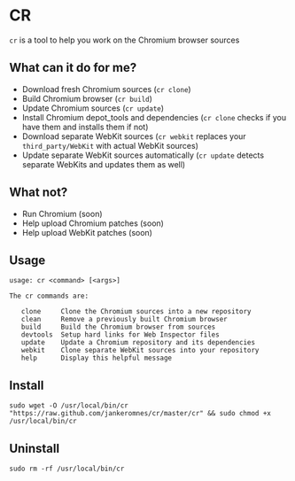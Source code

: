 # CR

`cr` is a tool to help you work on the Chromium browser sources

## What can it do for me?

- Download fresh Chromium sources (`cr clone`)
- Build Chromium browser (`cr build`)
- Update Chromium sources (`cr update`)
- Install Chromium depot_tools and dependencies (`cr clone` checks if you have them and installs them if not)
- Download separate WebKit sources (`cr webkit` replaces your `third_party/WebKit` with actual WebKit sources)
- Update separate WebKit sources automatically (`cr update` detects separate WebKits and updates them as well)

## What not?

- Run Chromium (soon)
- Help upload Chromium patches (soon)
- Help upload WebKit patches (soon)

## Usage

    usage: cr <command> [<args>]

    The cr commands are:

       clone     Clone the Chromium sources into a new repository
       clean     Remove a previously built Chromium browser
       build     Build the Chromium browser from sources
       devtools  Setup hard links for Web Inspector files
       update    Update a Chromium repository and its dependencies
       webkit    Clone separate WebKit sources into your repository
       help      Display this helpful message

## Install

    sudo wget -O /usr/local/bin/cr "https://raw.github.com/jankeromnes/cr/master/cr" && sudo chmod +x /usr/local/bin/cr

## Uninstall

    sudo rm -rf /usr/local/bin/cr

